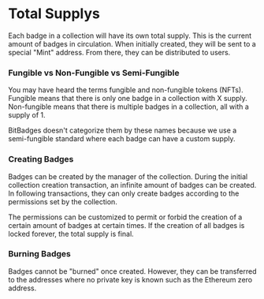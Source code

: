 # Total Supplys

Each badge in a collection will have its own total supply. This is the current amount of badges in circulation. When initially created, they will be sent to a special "Mint" address. From there, they can be distributed to users.

### **Fungible vs Non-Fungible vs Semi-Fungible**

You may have heard the terms fungible and non-fungible tokens (NFTs). Fungible means that there is only one badge in a collection with X supply. Non-fungible means that there is multiple badges in a collection, all with a supply of 1.

BitBadges doesn't categorize them by these names because we use a semi-fungible standard where each badge can have a custom supply.

### **Creating Badges**

Badges can be created by the manager of the collection. During the initial collection creation transaction, an infinite amount of badges can be created. In following transactions, they can only create badges according to the permissions set by the collection.

The permissions can be customized to permit or forbid the creation of a certain amount of badges at certain times. If the creation of all badges is locked forever, the total supply is final.

### **Burning Badges**

Badges cannot be "burned" once created. However, they can be transferred to the addresses where no private key is known such as the Ethereum zero address.
